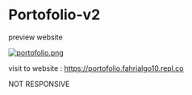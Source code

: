 # Portofolio-v2
preview website

[![portofolio.png](https://i.postimg.cc/SN8KrTNC/portofolio.png)](https://postimg.cc/jLxKqhfS)

visit to website : https://portofolio.fahrialgo10.repl.co

NOT RESPONSIVE
